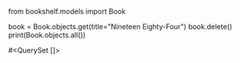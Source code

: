 from bookshelf.models import Book

book = Book.objects.get(title="Nineteen Eighty-Four")
book.delete()
print(Book.objects.all())

#<QuerySet []>